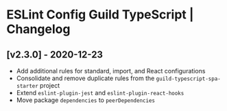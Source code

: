 # ESLint Config Guild TypeScript | Changelog

## [v2.3.0] - 2020-12-23
- Add additional rules for standard, import, and React configurations
- Consolidate and remove duplicate rules from the `guild-typescript-spa-starter` project
- Extend `eslint-plugin-jest` and `eslint-plugin-react-hooks`
- Move package `dependencies` to `peerDependencies`
